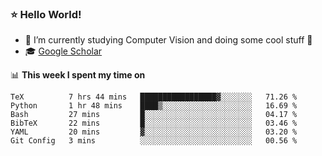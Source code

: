### ⭐️ Hello World!

<!--
**hologerry/hologerry** is a ✨ _special_ ✨ repository because its `README.md` (this file) appears on your GitHub profile.

Here are some ideas to get you started:

- 🔭 I’m currently working and studying on Computer Vision
- 🌱 I’m currently learning at Peking University
- 💬 Ask me about 
- 📫 How to reach me: E-mail
- 😄 Pronouns: he/his
- ⚡ Fun fact: Music is the Power
-->


- 🔭 I’m currently studying Computer Vision and doing some cool stuff 🤖
- 🎓 [Google Scholar](https://scholar.google.com/citations?user=3ykqW9wAAAAJ&hl=en)


📊 **This week I spent my time on**

<!--START_SECTION:waka-->

```text
TeX          7 hrs 44 mins   █████████████████▓░░░░░░░   71.26 %
Python       1 hr 48 mins    ████▒░░░░░░░░░░░░░░░░░░░░   16.69 %
Bash         27 mins         █░░░░░░░░░░░░░░░░░░░░░░░░   04.17 %
BibTeX       22 mins         █░░░░░░░░░░░░░░░░░░░░░░░░   03.46 %
YAML         20 mins         ▓░░░░░░░░░░░░░░░░░░░░░░░░   03.20 %
Git Config   3 mins          ░░░░░░░░░░░░░░░░░░░░░░░░░   00.56 %
```

<!--END_SECTION:waka-->
